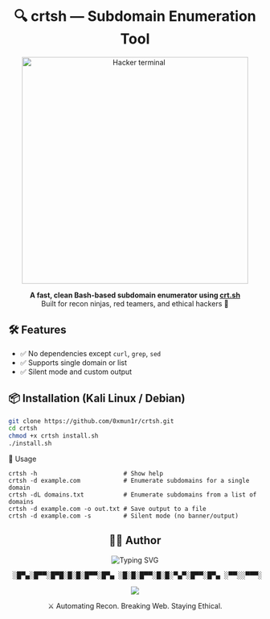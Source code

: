 <h1 align="center">🔍 crtsh — Subdomain Enumeration Tool</h1>

<p align="center">
  <img src="https://media.giphy.com/media/l3vR85PnGsBwu1PFK/giphy.gif" width="450" alt="Hacker terminal" />
</p>

<p align="center">
  <b>A fast, clean Bash-based subdomain enumerator using <a href="https://crt.sh">crt.sh</a></b><br>
  Built for recon ninjas, red teamers, and ethical hackers 👾
</p>

## 🛠 Features
- ✅ No dependencies except `curl`, `grep`, `sed`
- ✅ Supports single domain or list
- ✅ Silent mode and custom output

## 📦 Installation (Kali Linux / Debian)
```bash
git clone https://github.com/0xmun1r/crtsh.git
cd crtsh
chmod +x crtsh install.sh
./install.sh
```

📌 Usage
```dif
crtsh -h                        # Show help
crtsh -d example.com            # Enumerate subdomains for a single domain
crtsh -dL domains.txt           # Enumerate subdomains from a list of domains
crtsh -d example.com -o out.txt # Save output to a file
crtsh -d example.com -s         # Silent mode (no banner/output)
```


<h2 align="center">👨‍💻 Author</h2> <p align="center"> <img src="https://readme-typing-svg.demolab.com?font=Fira+Code&weight=600&size=22&pause=1200&color=F700FF&center=true&vCenter=true&width=700&height=90&lines=Crafted+by+0%C3%97mun1r;Ethical+Hacker+%7C+Bug+Bounty+Hunter;Cybersecurity+%7C+Bash+Automation" alt="Typing SVG" /> </p> <pre align="center"> ░█▀▄░█▀▀░█▀█░█░█░█▀▀░█▀▄ ░█░█░█▀▀░█░█░▀▄▀░█▀▀░█▀▄ ░▀▀░░▀▀▀░▀▀▀░░▀░░▀▀▀░▀░▀ </pre> <p align="center"> <a href="https://github.com/0xmun1r"> <img src="https://img.shields.io/badge/GitHub-0×mun1r-black?style=for-the-badge&logo=github" /> </a> </p> <p align="center"> ⚔️ Automating Recon. Breaking Web. Staying Ethical. </p>
